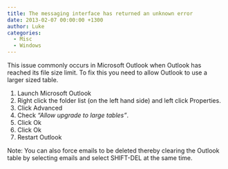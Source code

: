 ```yaml
---
title: The messaging interface has returned an unknown error
date: 2013-02-07 00:00:00 +1300
author: Luke
categories:
  - Misc
  - Windows
---
```


This issue commonly occurs in Microsoft Outlook when Outlook has reached its file size limit. To fix this you need to allow Outlook to use a larger sized table.

  1. Launch Microsoft Outlook
  2. Right click the folder list (on the left hand side) and left click Properties.
  3. Click Advanced
  4. Check _“Allow upgrade to large tables”_.
  5. Click Ok
  6. Click Ok
  7. Restart Outlook

Note: You can also force emails to be deleted thereby clearing the Outlook table by selecting emails and select SHIFT-DEL at the same time.